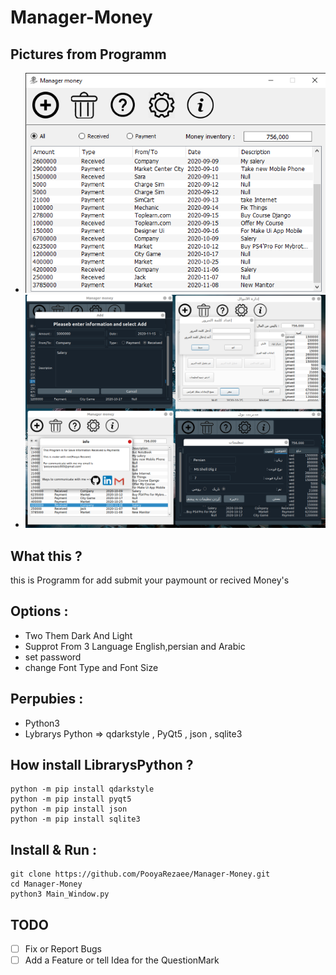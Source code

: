 # Manager-Money
## Pictures from Programm
- ![Manager-Money pic](./Pictures/1.png)
- ![Manager-Money pic](./Pictures/2.png)


## What this ?
this is Programm for add submit your paymount or recived Money's

## Options :
- Two Them Dark And Light
- Supprot From 3 Language English,persian and Arabic
- set password
- change Font Type and Font Size
## Perpubies :
- Python3
- Lybrarys Python => qdarkstyle , PyQt5 , json , sqlite3

## How install LibrarysPython ?
```
python -m pip install qdarkstyle
python -m pip install pyqt5
python -m pip install json
python -m pip install sqlite3
```
## Install & Run :
```
git clone https://github.com/PooyaRezaee/Manager-Money.git
cd Manager-Money
python3 Main_Window.py
```

## TODO
- [ ] Fix or Report Bugs
- [ ] Add a Feature or tell Idea for the QuestionMark
